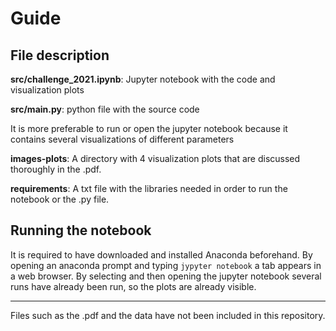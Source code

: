 
# Guide

## File description
<b>src/challenge_2021.ipynb</b>: Jupyter notebook with the code and visualization plots

<b>src/main.py</b>: python file with the source code

It is more preferable to run or open the jupyter notebook because it contains several
visualizations of different parameters

<b>images-plots</b>: A directory with 4 visualization plots that
are discussed thoroughly in the .pdf.

<b>requirements</b>: A txt file with the libraries needed in order to run the notebook or the .py file.

## Running the notebook
It is required to have downloaded and installed Anaconda beforehand.
By opening an anaconda prompt and typing ```jypyter notebook```
a tab appears in a web browser. By selecting and then opening the jupyter notebook
several runs have already been run, so the plots are already visible.

<hr />

Files such as the .pdf and the data have not been included in this
repository.

